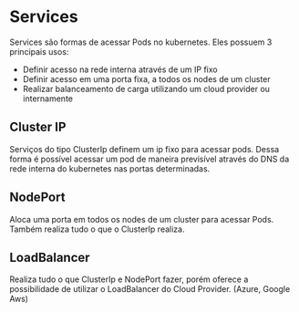 # Services

Services são formas de acessar Pods no kubernetes. Eles possuem 3 principais usos:
* Definir acesso na rede interna através de um IP fixo
* Definir acesso em uma porta fixa, a todos os nodes de um cluster
* Realizar balanceamento de carga utilizando um cloud provider ou internamente

## Cluster IP

Serviços do tipo ClusterIp definem um ip fixo para acessar pods. Dessa forma é possível acessar um pod de maneira previsível através do DNS da rede interna do kubernetes nas portas determinadas.

## NodePort

Aloca uma porta em todos os nodes de um cluster para acessar Pods. Também realiza tudo o que o ClusterIp realiza.

## LoadBalancer

Realiza tudo o que ClusterIp e NodePort fazer, porém oferece a possibilidade de utilizar o LoadBalancer do Cloud Provider. (Azure, Google Aws)
